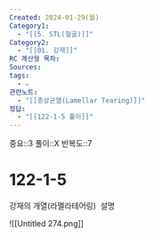 ```yaml
---
Created: 2024-01-29(월)
Category1:
  - "[[5. STL(철골)]]"
Category2:
  - "[[01. 강재]]"
RC 계산형 목차: 
Sources: 
tags:
  - ✏️
관련노트:
  - "[[층상균열(Lamellar Tearing)]]"
정답:
  - "[[122-1-5 풀이]]"
---
```

중요::3
풀이::X
반복도::7
#  122-1-5

강재의 개열(라멜라테어링)  설명

![[Untitled 274.png]]